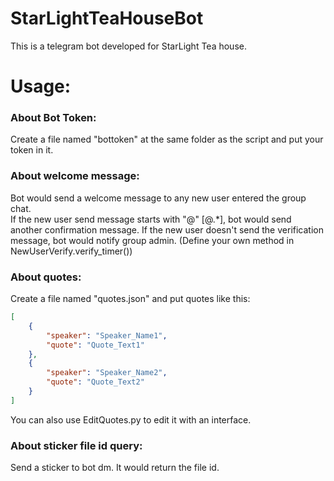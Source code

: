 # StarLightTeaHouseBot
This is a telegram bot developed for StarLight Tea house.  

# Usage:  
### About Bot Token:
Create a file named "bottoken" at the same folder as the script and put your token in it.  

### About welcome message:  
Bot would send a welcome message to any new user entered the group chat.  
If the new user send message starts with "@" [@.*], bot would send another confirmation message.
If the new user doesn't send the verification message, bot would notify group admin. (Define your own method in NewUserVerify.verify_timer())

### About quotes:
Create a file named "quotes.json" and put quotes like this:
```json
[
    {
        "speaker": "Speaker_Name1",
        "quote": "Quote_Text1"
    },
    {
        "speaker": "Speaker_Name2",
        "quote": "Quote_Text2"
    }
]
```
You can also use EditQuotes.py to edit it with an interface.

### About sticker file id query:  
Send a sticker to bot dm. It would return the file id.
